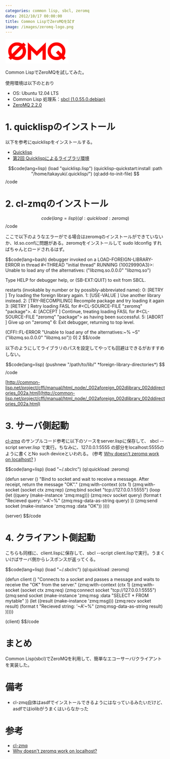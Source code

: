```yaml
---
categories: common lisp, sbcl, zeromq
date: 2012/10/17 00:00:00
title: Common LispでZeroMQを試す
image: /images/zeromq-logo.png
---
```


![zeromq](/images/zeromq-logo.png)

Common LispでZeroMQを試してみた。

使用環境は以下のとおり

* OS: Ubuntu 12.04 LTS
* Common Lisp 処理系：[sbcl (1.0.55.0.debian)](http://www.sbcl.org/)
* [ZeroMQ 2.2.0](http://download.zeromq.org/zeromq-2.2.0.tar.gz)



# 1. quicklispのインストール

以下を参考にquicklispをインストールする。

* [Quicklisp](http://www.quicklisp.org/beta/)
* [第2回 Quicklispによるライブラリ環境](http://modern-cl.blogspot.jp/2011/03/quicklisp.html)

$$code(lang=lisp)
(load "quicklisp.lisp")
(quicklisp-quickstart:install :path "/home/takayuki/.quicklisp/")
(ql:add-to-init-file)
$$/code

# 2. cl-zmqのインストール

$$code(lang=lisp)
(ql:quickload :zeromq)
$$/code

ここで以下のようなエラーがでる場合はzeromqのインストールができていないか、ld.so.confに問題がある。zeromqをインストールして sudo ldconfig すればちゃんとロードされるはず。

$$code(lang=bash)
debugger invoked on a LOAD-FOREIGN-LIBRARY-ERROR in thread
#<THREAD "initial thread" RUNNING {10029990A3}>:
  Unable to load any of the alternatives:
   ("libzmq.so.0.0.0" "libzmq.so")

Type HELP for debugger help, or (SB-EXT:QUIT) to exit from SBCL.

restarts (invokable by number or by possibly-abbreviated name):
  0: [RETRY          ] Try loading the foreign library again.
  1: [USE-VALUE      ] Use another library instead.
  2: [TRY-RECOMPILING] Recompile package and try loading it again
  3: [RETRY          ] Retry
                       loading FASL for #<CL-SOURCE-FILE "zeromq" "package">.
  4: [ACCEPT         ] Continue, treating
                       loading FASL for #<CL-SOURCE-FILE "zeromq" "package"> as
                       having been successful.
  5: [ABORT          ] Give up on "zeromq"
  6:                   Exit debugger, returning to top level.

(CFFI::FL-ERROR
 "Unable to load any of the alternatives:~%   ~S"
 ("libzmq.so.0.0.0" "libzmq.so"))
0] 2
$$/code


以下のようにしてライブラリのパスを設定してやっても回避はできるがおすすめしない。

$$code(lang=lisp)
(pushnew "/path/to/lib/" *foreign-library-directories*)
$$/code

[http://common-lisp.net/project/cffi/manual/html_node/_002aforeign_002dlibrary_002ddirectories_002a.html](http://common-lisp.net/project/cffi/manual/html_node/_002aforeign_002dlibrary_002ddirectories_002a.html)


# 3. サーバ側起動

[cl-zmq](http://www.cliki.net/cl-zmq) のサンプルコード参考に以下のソースをserver.lispに保存して、 sbcl --script server.lisp で実行。ちなみに、127.0.0.1:5555 の部分をlocalhost:5555のように書くとNo such deviceといわれる。 (参考 [Why doesn't zeromq work on localhost?](http://stackoverflow.com/questions/6024003/why-doesnt-zeromq-work-on-localhost) )

$$code(lang=lisp)
(load "~/.sbclrc")
(ql:quickload :zeromq)

(defun server ()
  "Bind to socket and wait to receive a message.  After receipt,
  return the message \"OK\"."
  (zmq:with-context (ctx 1)
    (zmq:with-socket (socket ctx zmq:rep)
      (zmq:bind socket "tcp://127.0.0.1:5555")
      (loop
         (let ((query (make-instance 'zmq:msg)))
           (zmq:recv socket query)
           (format t "Recieved query: '~A'~%"
                   (zmq:msg-data-as-string query) ))
         (zmq:send socket (make-instance 'zmq:msg :data "OK")) ))))

(server)
$$/code

# 4. クライアント側起動

こちらも同様に、client.lispに保存して、sbcl --script client.lispで実行。うまくいけばサーバ側からレスポンスが返ってくる。

$$code(lang=lisp)
(load "~/.sbclrc")
(ql:quickload :zeromq)

(defun client ()
  "Connects to a socket and passes a message and waits to receive the
  \"OK\" from the server."
  (zmq:with-context (ctx 1)
    (zmq:with-socket (socket ctx zmq:req)
      (zmq:connect socket "tcp://127.0.0.1:5555")
      (zmq:send socket (make-instance 'zmq:msg
                                      :data "SELECT * FROM mytable" ))
      (let ((result (make-instance 'zmq:msg)))
        (zmq:recv socket result)
        (format t "Recieved string: '~A'~%"
                (zmq:msg-data-as-string result) )))))

(client)
$$/code


# まとめ

Common Lisp(sbcl)でZeroMQを利用して、簡単なエコーサーバ/クライアントを実装した。

# 備考

* cl-zmq自体はasdfでインストールできるようにはなっているみたいだけど、asdfではiolibがうまくはいらなかった

# 参考

* [cl-zmq](http://www.cliki.net/cl-zmq)
* [Why doesn't zeromq work on localhost?](http://stackoverflow.com/questions/6024003/why-doesnt-zeromq-work-on-localhost)
